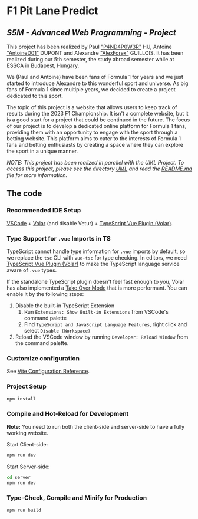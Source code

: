 # F1 Pit Lane Predict

## *S5M - Advanced Web Programming - Project*

This project has been realized by Paul ["P4ND4P0W3R"](https://github.com/P4ND4P0W3R) HU, Antoine ["AntoineD01"](https://github.com/AntoineD01) DUPONT and Alexandre ["AlexForex"](https://github.com/AlexForex) GUILLOIS.
It has been realized during our 5th semester, the study abroad semester while at ESSCA in Budapest, Hungary.

We (Paul and Antoine) have been fans of Formula 1 for years and we just started to introduce Alexandre to this wonderful sport and universe. As big fans of Formula 1 since multiple years, we decided to create a project dedicated to this sport.

The topic of this project is a website that allows users to keep track of results during the 2023 F1 Championship. It isn't a complete website, but it is a good start for a project that could be continued in the future.
The focus of our project is to develop a dedicated online platform for Formula 1 fans, providing them with an opportunity to engage with the sport through a betting website. This platform aims to cater to the interests of Formula 1 fans and betting enthusiasts by creating a space where they can explore the sport in a unique manner.

*NOTE: This project has been realized in parallel with the UML Project. To access this project, please see the directory [UML](docs/UML/) and read the [README.md](docs/UML/README.md) file for more information.*

## The code

### Recommended IDE Setup

[VSCode](https://code.visualstudio.com/) + [Volar](https://marketplace.visualstudio.com/items?itemName=Vue.volar) (and disable Vetur) + [TypeScript Vue Plugin (Volar)](https://marketplace.visualstudio.com/items?itemName=Vue.vscode-typescript-vue-plugin).

### Type Support for `.vue` Imports in TS

TypeScript cannot handle type information for `.vue` imports by default, so we replace the `tsc` CLI with `vue-tsc` for type checking. In editors, we need [TypeScript Vue Plugin (Volar)](https://marketplace.visualstudio.com/items?itemName=Vue.vscode-typescript-vue-plugin) to make the TypeScript language service aware of `.vue` types.

If the standalone TypeScript plugin doesn't feel fast enough to you, Volar has also implemented a [Take Over Mode](https://github.com/johnsoncodehk/volar/discussions/471#discussioncomment-1361669) that is more performant. You can enable it by the following steps:

1. Disable the built-in TypeScript Extension
    1) Run `Extensions: Show Built-in Extensions` from VSCode's command palette
    2) Find `TypeScript and JavaScript Language Features`, right click and select `Disable (Workspace)`
2. Reload the VSCode window by running `Developer: Reload Window` from the command palette.

### Customize configuration

See [Vite Configuration Reference](https://vitejs.dev/config/).

### Project Setup

```sh
npm install
```

### Compile and Hot-Reload for Development

**Note:** You need to run both the client-side and server-side to have a fully working website.

Start Client-side:

```sh
npm run dev
```

Start Server-side:

```sh
cd server
npm run dev
```

### Type-Check, Compile and Minify for Production

```sh
npm run build
```
